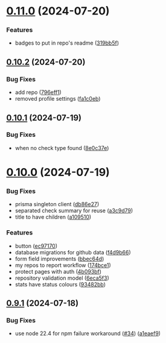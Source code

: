 # [0.11.0](https://github.com/EddieHubCommunity/HealthCheck/compare/v0.10.2...v0.11.0) (2024-07-20)


### Features

* badges to put in repo's readme ([319bb5f](https://github.com/EddieHubCommunity/HealthCheck/commit/319bb5f4554be10f93cd2309f31b9a76c4ae5ced))



## [0.10.2](https://github.com/EddieHubCommunity/HealthCheck/compare/v0.10.1...v0.10.2) (2024-07-20)


### Bug Fixes

* add repo ([796eff1](https://github.com/EddieHubCommunity/HealthCheck/commit/796eff12a14bdc0d051fd66c530396785423ead3))
* removed profile settings ([fa1c0eb](https://github.com/EddieHubCommunity/HealthCheck/commit/fa1c0ebb51835220e64eb62624d7e112afdb4a5a))



## [0.10.1](https://github.com/EddieHubCommunity/HealthCheck/compare/v0.10.0...v0.10.1) (2024-07-19)


### Bug Fixes

* when no check type found ([8e0c37e](https://github.com/EddieHubCommunity/HealthCheck/commit/8e0c37e17577c3c3fe4f0c2b1f0ac7e1e6686c9d))



# [0.10.0](https://github.com/EddieHubCommunity/HealthCheck/compare/v0.9.1...v0.10.0) (2024-07-19)


### Bug Fixes

* prisma singleton client ([db86e27](https://github.com/EddieHubCommunity/HealthCheck/commit/db86e2746b1da3048166f24ad6c8e3dc0ee51b58))
* separated check summary for reuse ([a3c9d79](https://github.com/EddieHubCommunity/HealthCheck/commit/a3c9d79d3feff37536e81b63d50dfc8cfaa1a1d0))
* title to have children ([a109510](https://github.com/EddieHubCommunity/HealthCheck/commit/a109510739014bca8cac3d7beb35dd3e3f6940b6))


### Features

* button ([ec97170](https://github.com/EddieHubCommunity/HealthCheck/commit/ec97170ee220e124a91503cb11b70a17f1c15844))
* database migrations for github data ([f4d9b66](https://github.com/EddieHubCommunity/HealthCheck/commit/f4d9b666a45e67d0f7bece6a9a3507bcf3ad38d3))
* form field improvements ([bbec64d](https://github.com/EddieHubCommunity/HealthCheck/commit/bbec64d57f0565957b7c8c7e8d35fb960151f2e8))
* my repos to report workflow ([174bce1](https://github.com/EddieHubCommunity/HealthCheck/commit/174bce11c8f5452feef3bb3bdaf13a9adc12a3c2))
* protect pages with auth ([4b093bf](https://github.com/EddieHubCommunity/HealthCheck/commit/4b093bfac08ce8cd2485c03d4fe1fd72ae807a1d))
* repository validation model ([6eca5f3](https://github.com/EddieHubCommunity/HealthCheck/commit/6eca5f3de2e5d1484bd5c7f89801a8f8ff07e6fb))
* stats have status colours ([93482bb](https://github.com/EddieHubCommunity/HealthCheck/commit/93482bbc286ce7bc71d2771ee2c89d7f8ad7e14e))



## [0.9.1](https://github.com/EddieHubCommunity/HealthCheck/compare/v0.9.0...v0.9.1) (2024-07-18)


### Bug Fixes

* use node 22.4 for npm failure workaround ([#34](https://github.com/EddieHubCommunity/HealthCheck/issues/34)) ([a1eaef9](https://github.com/EddieHubCommunity/HealthCheck/commit/a1eaef9408b83ae7c130f8e3696cd7d0fec54798))



